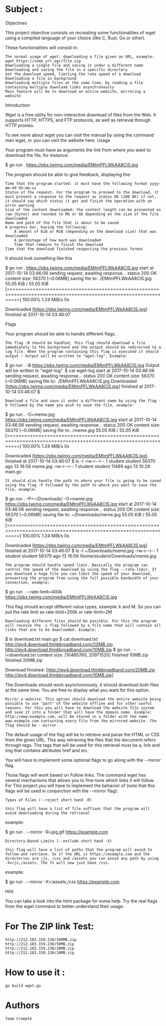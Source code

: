 # Subject :
Objectives

This project objective consists on recreating some functionalities of wget using a compiled language of your choice (like C, Rust, Go or other).

These functionalities will consist in:

    The normal usage of wget: downloading a file given an URL, example: wget https://some_url.ogr/file.zip
    Downloading a single file and saving it under a different name
    Downloading and saving the file in a specific directory
    Set the download speed, limiting the rate speed of a download
    Downloading a file in background
    Downloading multiple files at the same time, by reading a file containing multiple download links asynchronously
    Main feature will be to download an entire website, mirroring a website

Introduction

Wget is a free utility for non-interactive download of files from the Web. It supports HTTP, HTTPS, and FTP protocols, as well as retrieval through HTTP proxies.

To see more about wget you can visit the manual by using the command man wget, or you can visit the website here.
Usage

Your program must have as arguments the link from where you want to download the file, for instance:

$ go run . https://pbs.twimg.com/media/EMtmPFLWkAA8CIS.jpg

The program should be able to give feedback, displaying the:

    Time that the program started: it must have the following format yyyy-mm-dd hh:mm:ss
    Status of the request. For the program to proceed to the download, it must present a response to the request as status OK (200 OK) if not, it should say which status it got and finish the operation with an error warning
    Size of the content downloaded: the content length can be presented as raw (bytes) and rounded to Mb or Gb depending on the size of the file downloaded
    Name and path of the file that is about to be saved
    A progress bar, having the following:
        A amount of KiB or MiB (depending on the download size) that was downloaded
        A percentage of how much was downloaded
        Time that remains to finish the download
    Time that the download finished respecting the previous format

It should look something like this

$ go run . https://pbs.twimg.com/media/EMtmPFLWkAA8CIS.jpg
start at 2017-10-14 03:46:06
sending request, awaiting response... status 200 OK
content size: 56370 [~0.06MB]
saving file to: ./EMtmPFLWkAA8CIS.jpg
 55.05 KiB / 55.05 KiB [================================================================================================================] 100.00% 1.24 MiB/s 0s

Downloaded [https://pbs.twimg.com/media/EMtmPFLWkAA8CIS.jpg]
finished at 2017-10-14 03:46:07

Flags

Your program should be able to handle different flags.

    The flag -B should be handled, this flag should download a file immediately to the background and the output should be redirected to a log file. When the program containing this flag is executed it should output : Output will be written to "wget-log". Example:

$ go run . -B https://pbs.twimg.com/media/EMtmPFLWkAA8CIS.jpg
Output will be written to "wget-log".
$ cat wget-log
start at 2017-10-14 03:46:06
sending request, awaiting response... status 200 OK
content size: 56370 [~0.06MB]
saving file to: ./EMtmPFLWkAA8CIS.jpg
Downloaded [https://pbs.twimg.com/media/EMtmPFLWkAA8CIS.jpg]
finished at 2017-10-14 03:46:07
$

    Download a file and save it under a different name by using the flag -O followed by the name you wish to save the file, example:

$ go run . -O=meme.jpg https://pbs.twimg.com/media/EMtmPFLWkAA8CIS.jpg
start at 2017-10-14 03:46:06
sending request, awaiting response... status 200 OK
content size: 56370 [~0.06MB]
saving file to: ./meme.jpg
 55.05 KiB / 55.05 KiB [================================================================================================================] 100.00% 1.24 MiB/s 0s

Downloaded [https://pbs.twimg.com/media/EMtmPFLWkAA8CIS.jpg]
finished at 2017-10-14 03:46:07
$ ls -l
-rw-r--r-- 1 student student 56370 ago 13 16:59 meme.jpg
-rw-r--r-- 1 student student 11489 ago 13 10:28 main.go

    It should also handle the path to where your file is going to be saved using the flag -P followed by the path to where you want to save the file, example:

$ go run . -P=~/Downloads/ -O=meme.jpg https://pbs.twimg.com/media/EMtmPFLWkAA8CIS.jpg
start at 2017-10-14 03:46:06
sending request, awaiting response... status 200 OK
content size: 56370 [~0.06MB]
saving file to: ~/Downloads/meme.jpg
 55.05 KiB / 55.05 KiB [================================================================================================================] 100.00% 1.24 MiB/s 0s

Downloaded [https://pbs.twimg.com/media/EMtmPFLWkAA8CIS.jpg]
finished at 2017-10-14 03:46:07
$ ls -l ~/Downloads/meme.jpg
-rw-r--r-- 1 student student 56370 ago 13 16:59 /home/student/Downloads/meme.jpg

    The program should handle speed limit. Basically the program can control the speed of the download by using the flag --rate-limit. If you download a huge file you can limit the speed of your download, preventing the program from using the full possible bandwidth of your connection, example:

$ go run . --rate-limit=400k https://pbs.twimg.com/media/EMtmPFLWkAA8CIS.jpg

This flag should accept different value types, example: k and M. So you can put the rate limit as rate-limit=200k or rate-limit=2M

    Downloading different files should be possible. For this the program will receive the -i flag followed by a file name that will contain all links that are to be downloaded. Example:

$ ls
download.txt   main.go
$ cat download.txt
http://ipv4.download.thinkbroadband.com/20MB.zip
http://ipv4.download.thinkbroadband.com/10MB.zip
$ go run . -i=download.txt
content size: [10485760, 20971520]
finished 10MB.zip
finished 20MB.zip

Download finished:  [http://ipv4.download.thinkbroadband.com/20MB.zip http://ipv4.download.thinkbroadband.com/10MB.zip]

The Downloads should work asynchronously, it should download both files at the same time. You are free to display what you want for this option.

    Mirror a website. This option should download the entire website being possible to use "part" of the website offline and for other useful reasons. For this you will have to download the website file system and save it into a folder that will have the domain name. Example: http://www.example.com, will be stored in a folder with the name www.example.com containing every file from the mirrored website. The flag should be --mirror.

The default usage of the flag will be to retrieve and parse the HTML or CSS from the given URL. This way retrieving the files that the document refers through tags. The tags that will be used for this retrieval must be a, link and img that contains attributes href and src.

You will have to implement some optional flags to go along with the --mirror flag.

Those flags will work based on Follow links. The command wget has several mechanisms that allows you to fine-tune which links it will follow. For This project you will have to implement the behavior of (note that this flags will be used in conjunction with the --mirror flag):

    Types of Files (--reject short hand -R)

    this flag will have a list of file suffixes that the program will avoid downloading during the retrieval

example:

$ go run . --mirror -R=jpg,gif https://example.com

    Directory-Based Limits (--exclude short hand -X)

    this flag will have a list of paths that the program will avoid to follow and retrieve. So if the URL is https://example.com and the directories are /js, /css and /assets you can avoid any path by using -X=/js,/assets. The fs will now just have /css.

example:

$ go run . --mirror -X=/assets,/css https://example.com

Hint

You can take a look into the html package for some help.
Try the real flags from the wget command to better understand their usage.


# For The ZIP link Test: 

    http://212.183.159.230/100MB.zip
    http://212.183.159.230/50MB.zip
    http://212.183.159.230/20MB.zip
    http://212.183.159.230/10MB.zip

# How to use it :

    go build wget.go

# Authors
    Team Crampté
